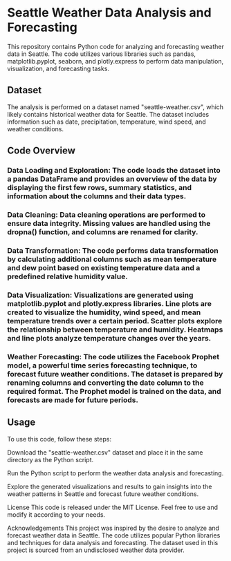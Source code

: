 # Seattle Weather Data Analysis and Forecasting
This repository contains Python code for analyzing and forecasting weather data in Seattle. The code utilizes various libraries such as pandas, matplotlib.pyplot, seaborn, and plotly.express to perform data manipulation, visualization, and forecasting tasks.

## Dataset
The analysis is performed on a dataset named "seattle-weather.csv", which likely contains historical weather data for Seattle. The dataset includes information such as date, precipitation, temperature, wind speed, and weather conditions.

## Code Overview
### Data Loading and Exploration: The code loads the dataset into a pandas DataFrame and provides an overview of the data by displaying the first few rows, summary statistics, and information about the columns and their data types.

### Data Cleaning: Data cleaning operations are performed to ensure data integrity. Missing values are handled using the dropna() function, and columns are renamed for clarity.

### Data Transformation: The code performs data transformation by calculating additional columns such as mean temperature and dew point based on existing temperature data and a predefined relative humidity value.

### Data Visualization: Visualizations are generated using matplotlib.pyplot and plotly.express libraries. Line plots are created to visualize the humidity, wind speed, and mean temperature trends over a certain period. Scatter plots explore the relationship between temperature and humidity. Heatmaps and line plots analyze temperature changes over the years.

### Weather Forecasting: The code utilizes the Facebook Prophet model, a powerful time series forecasting technique, to forecast future weather conditions. The dataset is prepared by renaming columns and converting the date column to the required format. The Prophet model is trained on the data, and forecasts are made for future periods.

## Usage
To use this code, follow these steps:

Download the "seattle-weather.csv" dataset and place it in the same directory as the Python script.

Run the Python script to perform the weather data analysis and forecasting.

Explore the generated visualizations and results to gain insights into the weather patterns in Seattle and forecast future weather conditions.

License
This code is released under the MIT License. Feel free to use and modify it according to your needs.

Acknowledgements
This project was inspired by the desire to analyze and forecast weather data in Seattle. The code utilizes popular Python libraries and techniques for data analysis and forecasting. The dataset used in this project is sourced from an undisclosed weather data provider.
